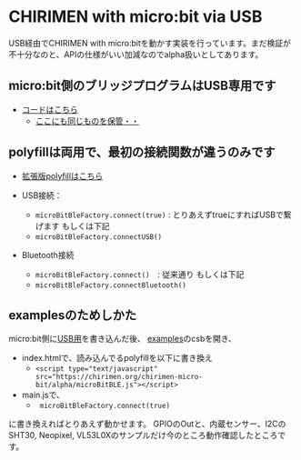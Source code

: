 # CHIRIMEN with micro:bit via USB

USB経由でCHIRIMEN with micro:bitを動かす実装を行っています。まだ検証が不十分なのと、APIの仕様がいい加減なのでalpha扱いとしてあります。

## micro:bit側のブリッジプログラムはUSB専用です
* [コードはこちら](https://makecode.microbit.org/_FCyPDq5kUhzr)
  * [ここにも同じものを保管・・](micro-bit-usb/)

## polyfillは両用で、最初の接続関数が違うのみです
* [拡張版polyfillはこちら](microBitBLE.js)

* USB接続： 
  * `microBitBleFactory.connect(true)` : とりあえずtrueにすればUSBで繋げます もしくは下記
  * `microBitBleFactory.connectUSB()`
* Bluetooth接続
  * `microBitBleFactory.connect()`　: 従来通り もしくは下記
  * `microBitBleFactory.connectBluetooth()`


## examplesのためしかた

micro:bit側に[USB用](https://makecode.microbit.org/_FCyPDq5kUhzr)を書き込んだ後、
[examples](../examples)のcsbを開き、
* index.htmlで、読み込んでるpolyfillを以下に書き換え
  * ```<script type="text/javascript" src="https://chirimen.org/chirimen-micro-bit/alpha/microBitBLE.js"></script>```
* main.jsで、
  * ``` microBitBleFactory.connect(true)```

に書き換えればとりあえず動かせます。
GPIOのOutと、内蔵センサー、I2CのSHT30, Neopixel, VL53L0Xのサンプルだけ今のところ動作確認したところです。

